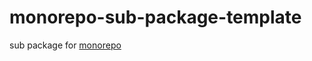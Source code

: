 # monorepo-sub-package-template

sub package for [monorepo](https://github.com/lyf-coder/monorepo-template)